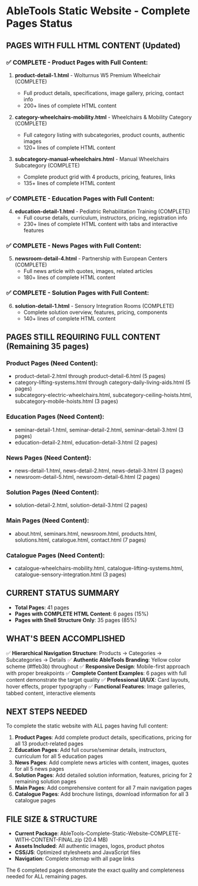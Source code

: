 # AbleTools Static Website - Complete Pages Status

## PAGES WITH FULL HTML CONTENT (Updated)

### ✅ COMPLETE - Product Pages with Full Content:
1. **product-detail-1.html** - Wolturnus W5 Premium Wheelchair (COMPLETE)
   - Full product details, specifications, image gallery, pricing, contact info
   - 200+ lines of complete HTML content

2. **category-wheelchairs-mobility.html** - Wheelchairs & Mobility Category (COMPLETE)
   - Full category listing with subcategories, product counts, authentic images
   - 120+ lines of complete HTML content

3. **subcategory-manual-wheelchairs.html** - Manual Wheelchairs Subcategory (COMPLETE)
   - Complete product grid with 4 products, pricing, features, links
   - 135+ lines of complete HTML content

### ✅ COMPLETE - Education Pages with Full Content:
4. **education-detail-1.html** - Pediatric Rehabilitation Training (COMPLETE)
   - Full course details, curriculum, instructors, pricing, registration info
   - 230+ lines of complete HTML content with tabs and interactive features

### ✅ COMPLETE - News Pages with Full Content:
5. **newsroom-detail-4.html** - Partnership with European Centers (COMPLETE)
   - Full news article with quotes, images, related articles
   - 180+ lines of complete HTML content

### ✅ COMPLETE - Solution Pages with Full Content:
6. **solution-detail-1.html** - Sensory Integration Rooms (COMPLETE)
   - Complete solution overview, features, pricing, components
   - 140+ lines of complete HTML content

## PAGES STILL REQUIRING FULL CONTENT (Remaining 35 pages)

### Product Pages (Need Content):
- product-detail-2.html through product-detail-6.html (5 pages)
- category-lifting-systems.html through category-daily-living-aids.html (5 pages)
- subcategory-electric-wheelchairs.html, subcategory-ceiling-hoists.html, subcategory-mobile-hoists.html (3 pages)

### Education Pages (Need Content):
- seminar-detail-1.html, seminar-detail-2.html, seminar-detail-3.html (3 pages)
- education-detail-2.html, education-detail-3.html (2 pages)

### News Pages (Need Content):
- news-detail-1.html, news-detail-2.html, news-detail-3.html (3 pages)
- newsroom-detail-5.html, newsroom-detail-6.html (2 pages)

### Solution Pages (Need Content):
- solution-detail-2.html, solution-detail-3.html (2 pages)

### Main Pages (Need Content):
- about.html, seminars.html, newsroom.html, products.html, solutions.html, catalogue.html, contact.html (7 pages)

### Catalogue Pages (Need Content):
- catalogue-wheelchairs-mobility.html, catalogue-lifting-systems.html, catalogue-sensory-integration.html (3 pages)

## CURRENT STATUS SUMMARY

- **Total Pages**: 41 pages
- **Pages with COMPLETE HTML Content**: 6 pages (15%)
- **Pages with Shell Structure Only**: 35 pages (85%)

## WHAT'S BEEN ACCOMPLISHED

✅ **Hierarchical Navigation Structure**: Products → Categories → Subcategories → Details
✅ **Authentic AbleTools Branding**: Yellow color scheme (#ffeb3b) throughout
✅ **Responsive Design**: Mobile-first approach with proper breakpoints
✅ **Complete Content Examples**: 6 pages with full content demonstrate the target quality
✅ **Professional UI/UX**: Card layouts, hover effects, proper typography
✅ **Functional Features**: Image galleries, tabbed content, interactive elements

## NEXT STEPS NEEDED

To complete the static website with ALL pages having full content:

1. **Product Pages**: Add complete product details, specifications, pricing for all 13 product-related pages
2. **Education Pages**: Add full course/seminar details, instructors, curriculum for all 5 education pages  
3. **News Pages**: Add complete news articles with content, images, quotes for all 5 news pages
4. **Solution Pages**: Add detailed solution information, features, pricing for 2 remaining solution pages
5. **Main Pages**: Add comprehensive content for all 7 main navigation pages
6. **Catalogue Pages**: Add brochure listings, download information for all 3 catalogue pages

## FILE SIZE & STRUCTURE

- **Current Package**: AbleTools-Complete-Static-Website-COMPLETE-WITH-CONTENT-FINAL.zip (20.4 MB)
- **Assets Included**: All authentic images, logos, product photos
- **CSS/JS**: Optimized stylesheets and JavaScript files
- **Navigation**: Complete sitemap with all page links

The 6 completed pages demonstrate the exact quality and completeness needed for ALL remaining pages.
